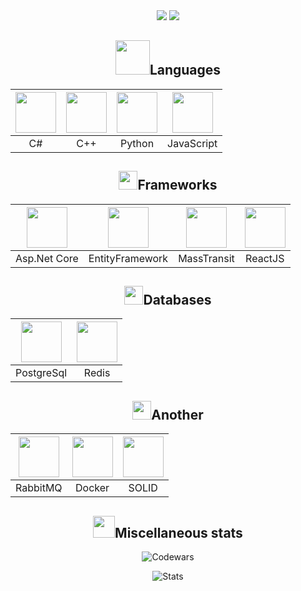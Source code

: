 <div align="center">
  <img src="https://readme-typing-svg.herokuapp.com?size=25&duration=1000&color=16EB00&center=true&vCenter=true&width=25&height=25&lines=%3E"/>
  <img src="https://readme-typing-svg.herokuapp.com?font=Fira+Code&size=25&pause=1000&color=000000&vCenter=true&width=310&height=25&lines=Hi+there%2C+I'm+Dmitrij;BackEnd+developer"/>
</div>



  
  
<h2 align="center">
  <img width=55px src="https://user-images.githubusercontent.com/86602542/169523990-981beff5-097f-4ba2-af24-fc64a74bfa5e.gif"/>Languages
</h2>
<div align="center">  

  | <img width=65px src="https://user-images.githubusercontent.com/86602542/169523940-1eaa39d9-0dc6-4aa0-9d0b-ac440473a052.png"/> | <img width=65px src="https://user-images.githubusercontent.com/86602542/197863225-493d6828-ecb8-4ddd-8555-0a7b4addc8c4.png"/> | <img width=65px src="https://user-images.githubusercontent.com/86602542/169524407-920644ab-78ee-499d-af82-0a4f38af26b0.png"/> | <img width=65px src="https://github.com/tovDmitrij/tovDmitrij/assets/86602542/04ea9835-fadd-42cc-a2dd-3edec8c5298b"/> |
  | :-: | :-: | :-: | :-: |
  | C# | C++| Python | JavaScript |
  
</div>





<h2 align="center">
  <img height=30px src="https://user-images.githubusercontent.com/86602542/197358925-81de702b-9efb-4c8a-84cb-35a5a8bfef62.gif"/>Frameworks
</h2>
<div align="center">

  | <img width=65px src="https://user-images.githubusercontent.com/86602542/197358883-d3e90aea-6299-4bf6-a05f-86c7a8d68f62.png"/> | <img width=65px src="https://user-images.githubusercontent.com/86602542/203132485-6102f837-e29b-46dc-81ab-1f797a906a60.png"/> | <img width=65px src="https://github.com/tovDmitrij/tovDmitrij/assets/86602542/923c1411-b874-4d0b-ac06-862eb622ec36" /> | <img width=65px src="https://user-images.githubusercontent.com/86602542/225348609-f5a7c93d-b0e4-4392-962a-f7f44f7e432f.png"/> |
  | :-: | :-: | :-: | :-: |
  | Asp.Net Core | EntityFramework | MassTransit | ReactJS |
  
</div>





<h2 align="center">
  <img height=30px src="https://user-images.githubusercontent.com/86602542/169535904-f7b4c627-b7a1-4689-9727-138587107fd5.gif"/>Databases
</h2>
<div align="center">
  
  | <img width=65px src="https://user-images.githubusercontent.com/86602542/200839167-c81c3343-1082-42ac-9b7d-ddc2c7184899.png"/> | <img width=65px src="https://github.com/tovDmitrij/tovDmitrij/assets/86602542/abfc84e9-20e7-4aaf-a28b-bd9781bdd22f"/> |
  | :-: | :-: |
  | PostgreSql | Redis |

</div>





<h2 align="center">
  <img height=30px src="https://user-images.githubusercontent.com/86602542/169530095-ed0f5691-96e5-49fb-9122-e62670643361.gif"/>Another
</h2>
<div align="center">
  
  | <img width=65px src="https://user-images.githubusercontent.com/86602542/225349656-d8a3d861-963a-4ba9-9a1d-2ac8ef181e72.png"/> | <img width=65px src="https://user-images.githubusercontent.com/86602542/225350609-9a4a7fab-a44b-4e65-a333-0fde261d2333.png"/> | <img width=65px src="https://github.com/tovDmitrij/tovDmitrij/assets/86602542/077ba465-5262-4378-885c-309815942206" /> |
  | :-: | :-: | :-: |
  | RabbitMQ | Docker | SOLID |
  
</div>





<h2 align="center">
  <img height="35px" src="https://user-images.githubusercontent.com/86602542/169537286-37882072-0bf6-4153-819d-0da3b5cce4a7.gif">Miscellaneous stats
</h2>
<div align="center">

![Codewars](https://www.codewars.com/users/tovDmitrij/badges/large)

![Stats](https://github-readme-streak-stats.herokuapp.com/?user=tovdmitrij&count-private=true&theme=light&disable_animations=true) 
  
</div>
